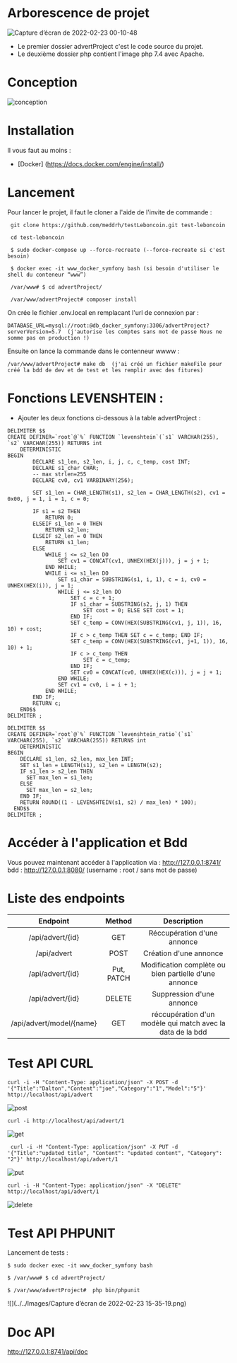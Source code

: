 # Arborescence de projet
![Capture d’écran de 2022-02-23 00-10-48](https://user-images.githubusercontent.com/18338944/155235543-d72b6bc7-e89c-4ac6-8a89-30dc44ebc35c.png)

- Le premier dossier advertProject c'est le code source du projet.
- Le deuxième dossier php contient l'image php 7.4 avec Apache.


# Conception
![conception](https://user-images.githubusercontent.com/18338944/155972467-e0ff8a51-b787-4b35-a578-2840135aaa00.png)
 
# Installation

Il vous faut au moins :
- [Docker] (https://docs.docker.com/engine/install/)

# Lancement

Pour lancer le projet, il faut le cloner a l'aide de l'invite de commande :
```
 git clone https://github.com/meddrh/testLeboncoin.git test-leboncoin 
 
 cd test-leboncoin
 
 $ sudo docker-compose up --force-recreate (--force-recreate si c'est besoin)
 
 $ docker exec -it www_docker_symfony bash (si besoin d'utiliser le shell du conteneur “www”)
 
 /var/www# $ cd advertProject/
 
 /var/www/advertProject# composer install

```
On crée le fichier .env.local en remplacant l'url de connexion par :
```
DATABASE_URL=mysql://root:@db_docker_symfony:3306/advertProject?serverVersion=5.7  (j'autorise les comptes sans mot de passe Nous ne somme pas en production !)
```
Ensuite on lance la commande dans le contenneur wwww :
```
/var/www/advertProject# make db  (j'ai créé un fichier makeFile pour créé la bdd de dev et de test et les remplir avec des fitures)
```

# Fonctions LEVENSHTEIN :

- Ajouter les deux fonctions ci-dessous à la table advertProject :

```
DELIMITER $$
CREATE DEFINER=`root`@`%` FUNCTION `levenshtein`(`s1` VARCHAR(255), `s2` VARCHAR(255)) RETURNS int
    DETERMINISTIC
BEGIN
        DECLARE s1_len, s2_len, i, j, c, c_temp, cost INT;
        DECLARE s1_char CHAR;
        -- max strlen=255
        DECLARE cv0, cv1 VARBINARY(256);

        SET s1_len = CHAR_LENGTH(s1), s2_len = CHAR_LENGTH(s2), cv1 = 0x00, j = 1, i = 1, c = 0;

        IF s1 = s2 THEN
            RETURN 0;
        ELSEIF s1_len = 0 THEN
            RETURN s2_len;
        ELSEIF s2_len = 0 THEN
            RETURN s1_len;
        ELSE
            WHILE j <= s2_len DO
                SET cv1 = CONCAT(cv1, UNHEX(HEX(j))), j = j + 1;
            END WHILE;
            WHILE i <= s1_len DO
                SET s1_char = SUBSTRING(s1, i, 1), c = i, cv0 = UNHEX(HEX(i)), j = 1;
                WHILE j <= s2_len DO
                    SET c = c + 1;
                    IF s1_char = SUBSTRING(s2, j, 1) THEN
                        SET cost = 0; ELSE SET cost = 1;
                    END IF;
                    SET c_temp = CONV(HEX(SUBSTRING(cv1, j, 1)), 16, 10) + cost;
                    IF c > c_temp THEN SET c = c_temp; END IF;
                    SET c_temp = CONV(HEX(SUBSTRING(cv1, j+1, 1)), 16, 10) + 1;
                    IF c > c_temp THEN
                        SET c = c_temp;
                    END IF;
                    SET cv0 = CONCAT(cv0, UNHEX(HEX(c))), j = j + 1;
                END WHILE;
                SET cv1 = cv0, i = i + 1;
            END WHILE;
        END IF;
        RETURN c;
    END$$
DELIMITER ;

DELIMITER $$
CREATE DEFINER=`root`@`%` FUNCTION `levenshtein_ratio`(`s1` VARCHAR(255), `s2` VARCHAR(255)) RETURNS int
    DETERMINISTIC
BEGIN
    DECLARE s1_len, s2_len, max_len INT;
    SET s1_len = LENGTH(s1), s2_len = LENGTH(s2);
    IF s1_len > s2_len THEN 
      SET max_len = s1_len; 
    ELSE 
      SET max_len = s2_len; 
    END IF;
    RETURN ROUND((1 - LEVENSHTEIN(s1, s2) / max_len) * 100);
  END$$
DELIMITER ;
```

# Accéder à l'application et Bdd

Vous pouvez maintenant accéder à l'application via : http://127.0.0.1:8741/
bdd : http://127.0.0.1:8080/ (username : root / sans mot de passe)

# Liste des endpoints


|         Endpoint         |   Method   |                        Description                         |
|:------------------------:|:----------:|:----------------------------------------------------------:|
|     /api/advert/{id}     |    GET     |                Réccupération d'une annonce                 |
|       /api/advert        |    POST    |                   Création d'une annonce                   |
|     /api/advert/{id}     | Put, PATCH |   Modification complète ou bien partielle d'une annonce    |
|     /api/advert/{id}     |   DELETE   |                 Suppression d'une annonce                  |
| /api/advert/model/{name} |    GET     | réccupération d'un modèle qui match avec la data de la bdd |

# Test API CURL

```
curl -i -H "Content-Type: application/json" -X POST -d '{"Title":"Dalton","Content":"joe","Category":"1","Model":"5"}' http://localhost/api/advert      
```
![post](https://user-images.githubusercontent.com/18338944/155973067-ce98d335-274d-4d2c-bd78-fe1517205d7b.png)

```
curl -i http://localhost/api/advert/1

```
![get](https://user-images.githubusercontent.com/18338944/155973224-bd389762-bed1-4b4c-964d-baebbb28fd54.png)

```
 curl -i -H "Content-Type: application/json" -X PUT -d '{"Title":"updated title", "Content": "updated content", "Category": "2"}' http://localhost/api/advert/1
```
![put](https://user-images.githubusercontent.com/18338944/155973370-40c63dc9-484c-4254-881e-3a06c35ca07b.png)

```
curl -i -H "Content-Type: application/json" -X "DELETE" http://localhost/api/advert/1
```
![delete](https://user-images.githubusercontent.com/18338944/155973525-49c79171-8bbc-4625-9934-5e3befdafc71.png)


# Test API PHPUNIT

Lancement de tests :
```
$ sudo docker exec -it www_docker_symfony bash
```
```
$ /var/www# $ cd advertProject/
```
```
$ /var/www/advertProject#  php bin/phpunit
```
![](../../Images/Capture d’écran de 2022-02-23 15-35-19.png)

# Doc API

http://127.0.0.1:8741/api/doc
